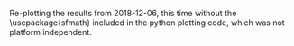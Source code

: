Re-plotting the results from 2018-12-06, this time without the \usepackage{sfmath} included in the python plotting code, which was not platform independent.